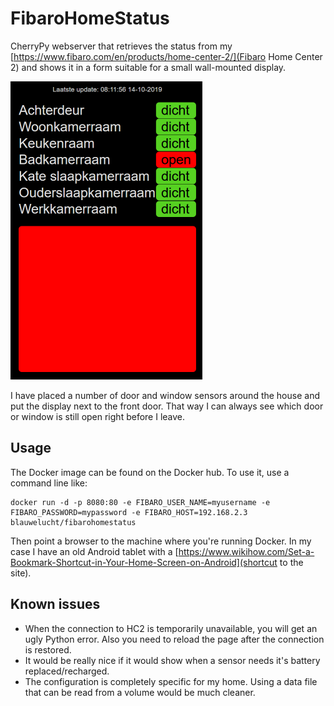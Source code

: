 # FibaroHomeStatus

CherryPy webserver that retrieves the status from my [https://www.fibaro.com/en/products/home-center-2/](Fibaro Home Center 2) and shows it in a form suitable for a small wall-mounted display. 

![screenshot](images/screenshot.png "Screenshot")

I have placed a number of door and window sensors around the house and put the display next to the front door. That way I can always see which door or window is still open right before I leave.

## Usage

The Docker image can be found on the Docker hub. To use it, use a command line like:

    docker run -d -p 8080:80 -e FIBARO_USER_NAME=myusername -e FIBARO_PASSWORD=mypassword -e FIBARO_HOST=192.168.2.3 blauwelucht/fibarohomestatus

Then point a browser to the machine where you're running Docker. In my case I have an old Android tablet with a [https://www.wikihow.com/Set-a-Bookmark-Shortcut-in-Your-Home-Screen-on-Android](shortcut to the site).

## Known issues

- When the connection to HC2 is temporarily unavailable, you will get an ugly Python error. Also you need to reload the page after the connection is restored.
- It would be really nice if it would show when a sensor needs it's battery replaced/recharged.
- The configuration is completely specific for my home. Using a data file that can be read from a volume would be much cleaner.
